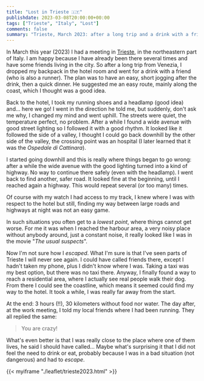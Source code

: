 ```yaml
---
title: "Lost in Trieste 🇮🇹"
publishdate: 2023-03-08T20:00:00+00:00
tags: ["Trieste", "Italy", "Lost"]
comments: false
summary: "Trieste, March 2023: after a long trip and a drink with a friend, I wanted to have a short, easy run. What should have lasted less than one hour ended up in one of the longest run of the year."
---
```


In March this year (2023) I had a meeting in [Trieste](https://www.italia.it/en/friuli-venezia-giulia/trieste), in the northeastern part of Italy. I am happy because I have already been there several times and have some friends living in the city. So after a long trip from Venezia, I dropped my backpack in the hotel room and went for a drink with a friend (who is also a runner). The plan was to have an easy, short jogging after the drink, then a quick dinner. He suggested me an easy route, mainly along the coast, which I thought was a good idea.

Back to the hotel, I took my running shoes and a headlamp (good idea) and... here we go! I went in the direction he told me, but suddenly, don't ask me why, I changed my mind and went uphill. The streets were quiet, the temperature perfect, no problem. After a while I found a wide avenue with good street lighting so I followed it with a good rhythm. It looked like it followed the side of a valley, I thought I could go back downhill by the other side of the valley, the crossing point was an hospital (I later learned that it was the _Ospedale di Cattinara_). 

I started going downhill and this is really where things began to go wrong: after a while the wide avenue with the good lighting turned into a kind of highway. No way to continue there safely (even with the headlamp). I went back to find another, safer road. It looked fine at the beginning, until I reached again a highway. This would repeat several (or too many) times. 

Of course with my watch I had access to my track, I knew where I was with respect to the hotel but still, finding my way between large roads and highways at night was not an easy game. 

In such situations you often get to a _lowest point_, where things cannot get worse. For me it was when I reached the harbour area, a very noisy place without anybody around, just a constant noise, it really looked like I was in the movie "_The usual suspects_". 

Now I'm not sure how I _escaped_. What I'm sure is that I've seen parts of Trieste I will never see again. I could have called friends there, except I hadn't taken my phone, plus I didn't know where I was. Taking a taxi was my best option, but there was no taxi there. Anyway, I finally found a way to reach a residential area, where I actually see real people walk their dog. From there I could see the coastline, which means it seemed could find my way to the hotel. It took a while, I was really far away from the start. 

At the end: 3 hours (!!), 30 kilometers without food nor water. The day after, at the work meeting, I told my local friends where I had been running. They all replied the same:
> You are crazy!

What's even better is that I was really close to the place where one of them lives, he said I should have called... Maybe what's surprising it that I did not feel the need to drink or eat, probably because I was in a bad situation (not dangerous) and had to _escape_. 

{{< myiframe "./leaflet/trieste2023.html" >}}
